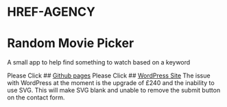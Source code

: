# HREF-AGENCY

# Random Movie Picker

A small app to help find something to watch based on a keyword

Please Click ## [Github pages](https://harmonykerry.github.io/HREF-AGENCY/)
Please Click ## [WordPress Site](https://worksite44.wordpress.com/)
The issue with WordPress at the moment is the upgrade of £240 and the inability to use SVG. 
This will make SVG blank and unable to remove the submit button on the contact form. 



